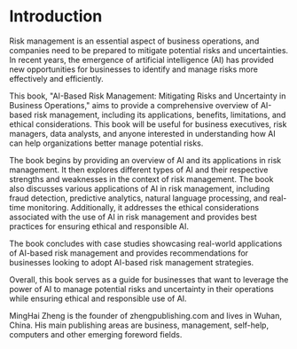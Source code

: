 # Introduction

Risk management is an essential aspect of business operations, and companies need to be prepared to mitigate potential risks and uncertainties. In recent years, the emergence of artificial intelligence (AI) has provided new opportunities for businesses to identify and manage risks more effectively and efficiently.

This book, "AI-Based Risk Management: Mitigating Risks and Uncertainty in Business Operations," aims to provide a comprehensive overview of AI-based risk management, including its applications, benefits, limitations, and ethical considerations. This book will be useful for business executives, risk managers, data analysts, and anyone interested in understanding how AI can help organizations better manage potential risks.

The book begins by providing an overview of AI and its applications in risk management. It then explores different types of AI and their respective strengths and weaknesses in the context of risk management. The book also discusses various applications of AI in risk management, including fraud detection, predictive analytics, natural language processing, and real-time monitoring. Additionally, it addresses the ethical considerations associated with the use of AI in risk management and provides best practices for ensuring ethical and responsible AI.

The book concludes with case studies showcasing real-world applications of AI-based risk management and provides recommendations for businesses looking to adopt AI-based risk management strategies.

Overall, this book serves as a guide for businesses that want to leverage the power of AI to manage potential risks and uncertainty in their operations while ensuring ethical and responsible use of AI.

MingHai Zheng is the founder of zhengpublishing.com and lives in Wuhan, China. His main publishing areas are business, management, self-help, computers and other emerging foreword fields.
